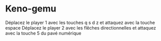 # Keno-gemu

Déplacez le player 1 avec les touches q s d z et attaquez avec la touche espace
Déplacez le player 2 avec les flêches directionnelles et attaquez avec la touche 5 du pavé numérique
